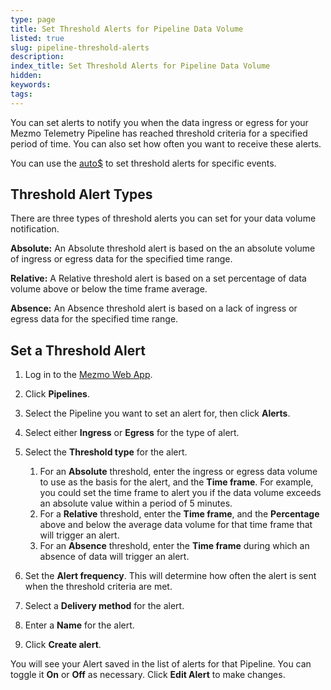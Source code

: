 ```yaml
---
type: page
title: Set Threshold Alerts for Pipeline Data Volume
listed: true
slug: pipeline-threshold-alerts
description: 
index_title: Set Threshold Alerts for Pipeline Data Volume
hidden: 
keywords: 
tags: 
---
```



You can set alerts to notify you when the data ingress or egress for your Mezmo Telemetry Pipeline has reached threshold criteria for a specified period of time. You can also set how often you want to receive these alerts.

You can use the [auto$](/telemetry-pipelines/aggregate-processor) to set threshold alerts for specific events.

## Threshold Alert Types

There are three types of threshold alerts you can set for your data volume notification.

**Absolute:** An  Absolute threshold alert is based on the an absolute volume of ingress or egress data for the specified time range.

**Relative:** A Relative threshold alert is based on a set percentage of data volume above or below the time frame average.

**Absence:** An Absence threshold alert is based on a lack of ingress or egress data for the specified time range.

## Set a Threshold Alert

1. Log in to the [Mezmo Web App](https://app.mezmo.com).
2. Click **Pipelines**.
3. Select the Pipeline you want to set an alert for, then click **Alerts**.
4. Select either **Ingress** or **Egress** for the type of alert.
5. Select the **Threshold type** for the alert.
    1. For an **Absolute** threshold, enter the ingress or egress data volume to use as the basis for the alert, and the **Time frame**. For example, you could set the time frame to alert you if the data volume exceeds an absolute value within a period of 5 minutes.
    2. For a **Relative** threshold, enter the **Time frame**, and the **Percentage** above and below the average data volume for that time frame that will trigger an alert.
    3. For an **Absence** threshold, enter the **Time frame** during which an absence of data will trigger an alert.

6. Set the **Alert frequency**. This will determine how often the alert is sent when the threshold criteria are met.
7. Select a **Delivery method** for the alert.
8. Enter a **Name** for the alert.
9. Click **Create alert**.

You will see your Alert saved in the list of alerts for that Pipeline. You can toggle it **On** or **Off** as necessary. Click **Edit Alert** to make changes.